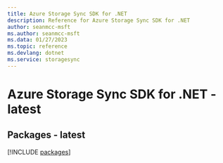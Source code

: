 ```yaml
---
title: Azure Storage Sync SDK for .NET
description: Reference for Azure Storage Sync SDK for .NET
author: seanmcc-msft
ms.author: seanmcc-msft
ms.data: 01/27/2023
ms.topic: reference
ms.devlang: dotnet
ms.service: storagesync
---
```

# Azure Storage Sync SDK for .NET - latest
## Packages - latest
[!INCLUDE [packages](storage-sync-index.md)]